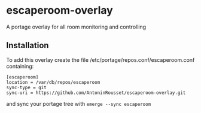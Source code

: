 # escaperoom-overlay
A portage overlay for all room monitoring and controlling

## Installation
To add this overlay create the file /etc/portage/repos.conf/escaperoom.conf containing:
```
[escaperoom]
location = /var/db/repos/escaperoom
sync-type = git
sync-uri = https://github.com/AntoninRousset/escaperoom-overlay.git
```
and sync your portage tree with `emerge --sync escaperoom`
